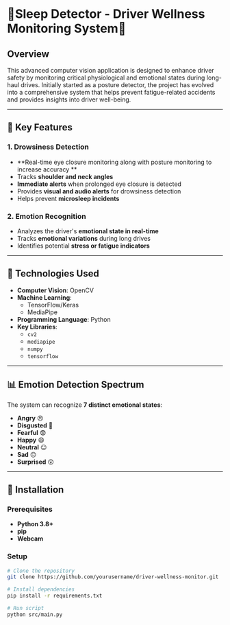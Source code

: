 # 🚨Sleep Detector - Driver Wellness Monitoring System🚨

## Overview
This advanced computer vision application is designed to enhance driver safety by monitoring critical physiological and emotional states during long-haul drives. Initially started as a posture detector, the project has evolved into a comprehensive system that helps prevent fatigue-related accidents and provides insights into driver well-being.

---

## 🌟 Key Features

### 1. Drowsiness Detection
- **Real-time eye closure monitoring along with posture monitoring to increase accuracy **
- Tracks **shoulder and neck angles**
- **Immediate alerts** when prolonged eye closure is detected
- Provides **visual and audio alerts** for drowsiness detection
- Helps prevent **microsleep incidents**

### 2. Emotion Recognition
- Analyzes the driver's **emotional state in real-time**
- Tracks **emotional variations** during long drives
- Identifies potential **stress or fatigue indicators**

---

## 🤖 Technologies Used
- **Computer Vision**: OpenCV  
- **Machine Learning**:  
  - TensorFlow/Keras  
  - MediaPipe  
- **Programming Language**: Python  
- **Key Libraries**:  
  - `cv2`  
  - `mediapipe`  
  - `numpy`  
  - `tensorflow`

---

## 📊 Emotion Detection Spectrum
The system can recognize **7 distinct emotional states**:
- **Angry** 😠  
- **Disgusted** 🤢  
- **Fearful** 😨  
- **Happy** 😄  
- **Neutral** 😐  
- **Sad** 😔  
- **Surprised** 😲  

---

## 🔧 Installation

### Prerequisites
- **Python 3.8+**  
- **pip**  
- **Webcam**  

### Setup
```bash
# Clone the repository
git clone https://github.com/yourusername/driver-wellness-monitor.git

# Install dependencies
pip install -r requirements.txt

# Run script
python src/main.py

